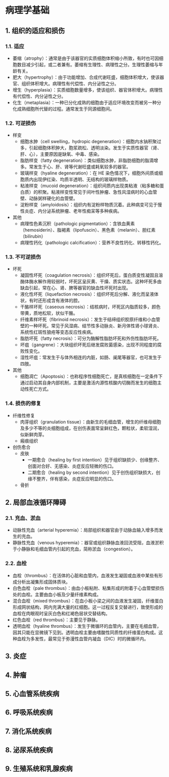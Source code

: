 # 病理学基础

## 1. 组织的适应和损伤

### 1.1. 适应

- 萎缩（atrophy）：通常是由于该器官的实质细胞体积缩小所致，有时也可因细胞数目减少引起，或二者兼有。萎缩有生理性、病理性之分。生理性萎缩与年龄有关。
- 肥大（hypertrophy）：由于功能增加、合成代谢旺盛，细胞体积增大，使该器官、组织体积增大。病理性有代偿性、内分泌性之分。
- 增生（hyperplasia）：实质细胞数量增多，使该组织、器官体积增大。病理性有代偿性、内分泌性之分。
- 化生（metaplasia）：一种已分化成熟的细胞由于适应环境改变而被另一种分化成熟细胞所代替的过程。通常发生于同源细胞间。

### 1.2. 可逆损伤

- 样变
  - 细胞水肿（cell swelling，hydropic degeneration）：细胞内水钠积聚过多，引起细胞体积肿大，胞浆疏松、透明淡染。发生于实质性器官（肾、肝、心），主要原因是缺氧、中毒、感染。
  - 脂肪样变（fatty degeneration）：类似细胞水肿，非脂肪细胞的脂滴增多。常发生于心、肝、肾等代谢旺盛或耗氧较多的器官。
  - 玻璃样变（hyaline degeneration）：在 HE 染色情况下，细胞外间质或细胞质内出现伊红染、均质半透明、无结构的玻璃样物质。
  - 粘液样变（mucoid degeneration）：组织间质内出现类粘液（粘多糖和蛋白质）的积聚。粘液样变性常见于间叶性肿瘤、急性风湿病时的心血管壁、动脉粥样硬化的血管壁。
  - 淀粉样变（amyloidosis）：组织内有淀粉样物质沉着。此种病变可见于慢性炎症、内分泌系统肿瘤、老年性痴呆等多种疾病。
- 其他
  - 病理性色素沉积（pathologic pigmentation）：含铁血黄素（hemosiderin）、脂褐素（lipofuscin）、黑色素（melanin）、胆红素（bilirubin）
  - 病理性钙化（pathologic calcification）：营养不良性钙化、转移性钙化。

### 1.3. 不可逆损伤

- 坏死
  - 凝固性坏死（coagulation necrosis）：组织坏死后，蛋白质变性凝固且溶酶体酶水解作用较弱时，坏死区呈灰黄、干燥、质实状态。这种坏死多由缺血引起，常在心、肾、脾等器官的缺血性坏死时出现。
  - 液化性坏死（liquefaction necrosis）：组织坏死后分解、液化而呈液体状，有时还形成含有液体的腔。
  - 干酪样坏死（caseous necrosis）：结核病时，坏死区内脂质较多，颜色带黄，质地松软，状似干酪。
  - 纤维素样坏死（fibrinoid necrosis）：发生于结缔组织胶原纤维和小血管壁的一种坏死。常见于风湿病、结节性多动脉炎、新月体性肾小球肾炎、系统性红斑性狼疮等变态反应性疾病。
  - 脂肪坏死（fatty necrosis）：可分为酶解性脂肪坏死和外伤性脂肪坏死。
  - 坏疽（gangrene）：大块组织坏死后继发腐败菌感染，出现不同程度的腐败性变化。
  - 湿性坏疽：常发生于与体外相连的内脏，如肠、阑尾等器官，也可发生于四肢。
- 其他
  - 细胞凋亡（Apoptosis）：也称程序性细胞死亡，是真核细胞在一定条件下通过启动其自身内部机制，主要是激活内源性核酸内切酶而发生的细胞主动性死亡方式。

### 1.4. 损伤的修复

- 纤维性修复
  - 肉芽组织（granulation tissue）：由新生的毛细血管，增生的纤维母细胞及多少不等的炎细胞组成，在创伤表面常呈鲜红色，颗粒状，柔软湿润，似新鲜肉芽。
  - 瘢痕组织
- 创伤愈合
  - 皮肤
    - 一期愈合（healing by first intention）见于组织缺损少、创缘整齐、创面对合好、无感染、炎症反应轻微的伤口。
    - 二期愈合（healing by second intention）见于创伤组织缺损大，创缘不整齐，伴有感染，炎症反应明显的伤口。
  - 骨折

## 2. 局部血液循环障碍

### 2.1. 充血、淤血

- 动脉性充血（arterial hyperemia）：局部组织和器官由于动脉血输入增多而发生的充血。
- 静脉性充血（venous hyperemia）：器官或组织静脉血液回流受阻，血液淤积于小静脉和毛细血管内引起的充血，简称淤血（congestion）。

### 2.2. 血栓

- 血栓（thrombus）：在活体的心脏和血管内，血液发生凝固或血液中某些有形成分析出凝集形成固体质块。
- 白色血栓（pale thrombus）：由血小板粘附、粘集形成的附着于心血管壁损伤处的血栓。主要由血小板及少量纤维素构成。
- 混合血栓（mixed thrombus）：在血小板小梁之间的血液发生凝固，纤维蛋白形成网状结构，网内充满大量的红细胞。这一过程反复交替进行，致使形成的血栓在肉眼观时呈灰白色和红褐色层状交替结构。
- 红色血栓（red thrombus）：主要见于静脉。
- 透明血栓（hyaline thrombus）：发生于微循环的血管内，主要在毛细血管，因其只能在显微镜下见到。透明血栓主要由嗜酸性同质性的纤维蛋白构成。这种血栓为多发性，最常见于弥漫性血管内凝血（DIC）时的微循环内。

## 3. 炎症

## 4. 肿瘤

## 5. 心血管系统疾病

## 6. 呼吸系统疾病

## 7. 消化系统疾病

## 8. 泌尿系统疾病

## 9. 生殖系统和乳腺疾病
